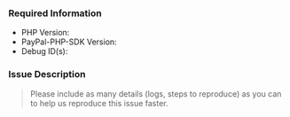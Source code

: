 ### Required Information

- PHP Version:
- PayPal-PHP-SDK Version:
- Debug ID(s):

### Issue Description
> Please include as many details (logs, steps to reproduce) as you can to help us reproduce this issue faster.
